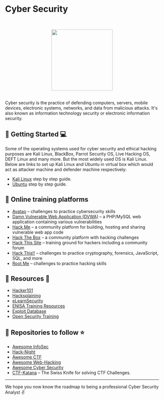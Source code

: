 # Cyber Security
<br>
<p align="center"><img src="https://i.ibb.co/HCG7t6M/Cyber-Security.png" height="200"></p>
<br>
Cyber security is the practice of defending computers, servers, mobile devices, electronic systems, networks, and data from malicious attacks. It's also known
as information technology security or electronic information security.

## :pushpin: Getting Started :computer:

Some of the operating systems used for cyber security and ethical hacking purposes are Kali Linux, BlackBox, Parrot Security OS, Live Hacking OS, DEFT Linux and many more. But the most widely used OS is Kali Linux. Below are links to set up Kali Linux and Ubuntu in virtual box which would act as attacker machine and defender machine respectively:

- [Kali Linux](http://phoenixnap.com/kb/how-to-install-kali-linux-on-virtualbox) step by step guide.
- [Ubuntu](https://itsfoss.com/install-linux-in-virtualbox/) step by step guide.

## :pushpin: Online training platforms

- [Avatao](https://avatao.com/) – challenges to practice cybersecurity skills
- [Damn Vulnerable Web Application (DVWA)](http://www.dvwa.co.uk/) – a PHP/MySQL web application containing various vulnerabilities
- [Hack Me](https://hack.me/) – a community platform for building, hosting and sharing vulnerable web app code
- [Hack The Box](https://www.hackthebox.eu/) – a community platform with hacking challenges
- [Hack This Site](https://www.hackthissite.org/) – training ground for hackers including a community forum
- [Hack This!!](https://www.hackthis.co.uk/) – challenges to practice cryptography, forensics, JavaScript, SQL, and more
- [Root Me](https://www.root-me.org) – challenges to practice hacking skills

## :pushpin: Resources :closed_book:

- [Hacker101](https://www.hacker101.com/)
- [Hacksplaining](https://www.hacksplaining.com/lessons)
- [eLearnSecurity](https://www.elearnsecurity.com/)
- [ENISA Training Resources](https://www.enisa.europa.eu/topics/trainings-for-cybersecurity-specialists/online-training-material)
- [Exploit Database](https://www.exploit-db.com/)
- [Open Security Training](http://www.opensecuritytraining.info/)

## :pushpin: Repositories to follow :star:

- [Awesome InfoSec](https://github.com/onlurking/awesome-infosec)
- [Hack-Night](https://github.com/osirislab/Hack-Night)
- [Awesome CTF](https://github.com/apsdehal/awesome-ctf)
- [Awesome Web-Hacking](https://github.com/infoslack/awesome-web-hacking)
- [Awesome Cyber Security](https://github.com/fabionoth/awesome-cyber-security)
- [CTF-Katana](https://github.com/JohnHammond/ctf-katana) – The Swiss Knife for solving CTF Challenges.

***

We hope you now know the roadmap to being a professional Cyber Security Analyst :v:
